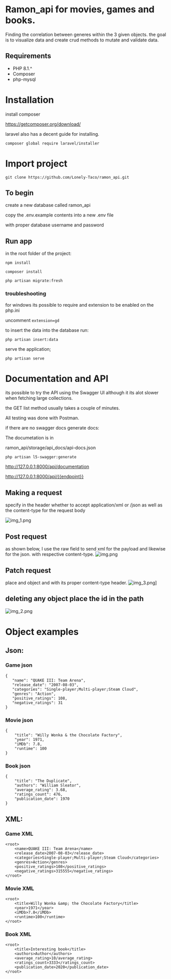 # Ramon_api for movies, games and books.

Finding the correlation between generes within the 3 given objects. the goal is to visualize data and create crud
methods to mutate and validate data.

## Requirements

* PHP 8.1.^
* Composer
* php-mysql

# Installation

install composer

https://getcomposer.org/download/

laravel also has a decent guide for installing.

```composer global require laravel/installer```

# Import project

```git clone https://github.com/Lonely-Taco/ramon_api.git```

## To begin

create a new database called ramon_api

copy the .env.example contents into a new .env file

with proper database username and password

## Run app

in the root folder of the project:

`npm install`

`composer install`

`php artisan migrate:fresh`

### troubleshooting

for windows its possible to require and extension to be enabled on the php.ini

uncomment `extension=gd`

to insert the data into the database run:

`php artisan insert:data`

serve the application;

`php artisan serve`

# Documentation and API

its possible to try the API using the Swagger UI although it its alot slower when fetching large collections.

the GET list method usually takes a couple of minutes.

All testing was done with Postman.

if there are no swagger docs generate docs:

The documetation is in

ramon_api/storage/api_docs/api-docs.json

` php artisan l5-swagger:generate `

http://127.0.0.1:8000/api/documentation

http://127.0.0.1:8000/api/{{endpoint}}

## Making a request

specify in the header whether to accept application/xml or /json as well as the content-type for the request body

![img_1.png](img_1.png)

## Post request

as shown below, I use the raw field to send xml for the payload and likewise for the json. with respective content-type.
![img.png](img.png)

## Patch request

place and object and with its proper content-type header.
![img_3.png](img_3.png)]

## deleting any object place the id in the path

![img_2.png](img_2.png)

# Object examples

## Json:

### Game json

 ```
 {
    "name": "QUAKE III: Team Arena",
    "release_date": "2007-08-03",
    "categories": "Single-player;Multi-player;Steam Cloud",
    "genres": "Action",
    "positive_ratings": 108,
    "negative_ratings": 31
 }
 ```

### Movie json

```
{
    "title": "Willy Wonka & the Chocolate Factory",
    "year": 1971,
    "iMDb": 7.8,
    "runtime": 100
}
```

### Book json

```
{
    "title": "The Duplicate",
    "authors": "William Sleator",
    "average_rating": 3.68,
    "ratings_count": 476,
    "publication_date": 1970
}
```

## XML:

### Game XML

```
<root>
    <name>QUAKE III: Team Arena</name>
    <release_date>2007-08-03</release_date>
    <categories>Single-player;Multi-player;Steam Cloud</categories>
    <genres>Action</genres>
    <positive_ratings>108</positive_ratings>
    <negative_ratings>315555</negative_ratings>
</root>
```

### Movie XML

```
<root>
    <title>Willy Wonka &amp; the Chocolate Factory</title>
    <year>1971</year>
    <iMDb>7.8</iMDb>
    <runtime>100</runtime>
</root>
```

### Book XML

```
<root>
    <title>Interesting book</title>
    <authors>Author</authors>
    <average_rating>10/average_rating>
    <ratings_count>3333</ratings_count>
    <publication_date>2020</publication_date>
</root>
```


